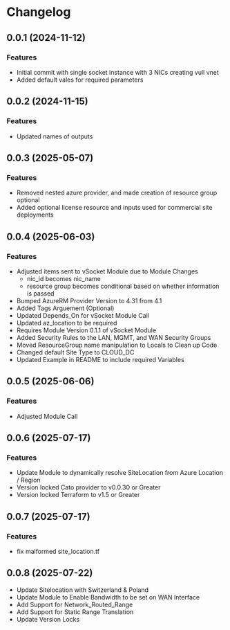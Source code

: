 # Changelog

## 0.0.1 (2024-11-12)

### Features
- Initial commit with single socket instance with 3 NICs creating vull vnet
- Added default vales for required parameters

## 0.0.2 (2024-11-15)

### Features
- Updated names of outputs

## 0.0.3 (2025-05-07)

### Features
- Removed nested azure provider, and made creation of resource group optional
- Added optional license resource and inputs used for commercial site deployments

## 0.0.4 (2025-06-03)

### Features
- Adjusted items sent to vSocket Module due to Module Changes 
  - nic_id becomes nic_name
  - resource group becomes conditional based on whether information is passed 
- Bumped AzureRM Provider Version to 4.31 from 4.1 
- Added Tags Arguement (Optional)
- Updated Depends_On for vSocket Module Call
- Updated az_location to be required
- Requires Module Version 0.1.1 of vSocket Module
- Added Security Rules to the LAN, MGMT, and WAN Security Groups 
- Moved ResourceGroup name manipulation to Locals to Clean up Code 
- Changed default Site Type to CLOUD_DC
- Updated Example in README to include required Variables

## 0.0.5 (2025-06-06)

### Features
- Adjusted Module Call

## 0.0.6 (2025-07-17)

### Features 
- Update Module to dynamically resolve SiteLocation from Azure Location / Region 
- Version locked Cato provider to v0.0.30 or Greater 
- Version locked Terraform to v1.5 or Greater 

## 0.0.7 (2025-07-17)

### Features 
 - fix malformed site_location.tf

## 0.0.8 (2025-07-22)
- Update Sitelocation with Switzerland & Poland
- Update Module to Enable Bandwidth to be set on WAN Interface 
- Add Support for Network_Routed_Range 
- Add Support for Static Range Translation
- Update Version Locks 
